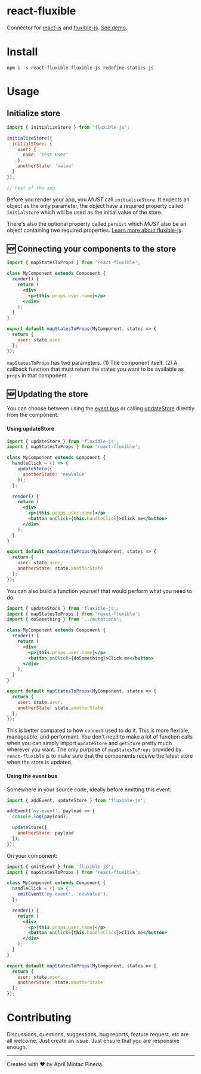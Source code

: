 <!-- @format -->

# react-fluxible

 Connector for [react-js](https://github.com/facebook/react/) and [fluxible-js](https://github.com/aprilmintacpineda/fluxible-js). [See demo](https://aprilmintacpineda.github.io/react-fluxible/).

# Install

`npm i -s react-fluxible fluxible-js redefine-statics-js`

# Usage

## Initialize store

```jsx
import { initializeStore } from 'fluxible-js';

initializeStore({
  initialStore: {
    user: {
      name: 'Test User'
    },
    anotherState: 'value'
  }
});

// rest of the app.
```

Before you render your app, you _MUST_ call `initializeStore`. It expects an object as the only parameter, the object have a required property called `initialStore` which will be used as the initial value of the store.

There's also the optional property called `persist` which _MUST_ also be an object containing two required properties. [Learn more about fluxible-js](https://github.com/aprilmintacpineda/fluxible-js#initialize-store).

## :new: Connecting your components to the store

```jsx
import { mapStatesToProps } from 'react-fluxible';

class MyComponent extends Component {
  render() {
    return (
      <div>
        <p>{this.props.user.name}</p>
      </div>
    );
  }
}

export default mapStatesToProps(MyComponent, states => {
  return {
    user: state.user
  };
});
```

`mapStatesToProps` has two parameters. (1) The component itself. (2) A callback function that must return the states you want to be available as `props` in that component.

## :new: Updating the store

You can choose between using the [event bus](https://github.com/aprilmintacpineda/fluxible-js#event-bus) or calling [updateStore](https://github.com/aprilmintacpineda/fluxible-js#update-the-store) directly from the component.

#### Using updateStore

```jsx
import { updateStore } from 'fluxible-js';
import { mapStatesToProps } from 'react-fluxible';

class MyComponent extends Component {
  handleClick = () => {
    updateStore({
      anotherState: 'newValue'
    });
  };

  render() {
    return (
      <div>
        <p>{this.props.user.name}</p>
        <button onClick={this.handleClick}>Click me</button>
      </div>
    );
  }
}

export default mapStatesToProps(MyComponent, states => {
  return {
    user: state.user,
    anotherState: state.anotherState
  };
});
```

You can also build a function yourself that would perform what you need to do.

```jsx
import { updateStore } from 'fluxible-js';
import { mapStatesToProps } from 'react-fluxible';
import { doSomething } from '../mutations';

class MyComponent extends Component {
  render() {
    return (
      <div>
        <p>{this.props.user.name}</p>
        <button onClick={doSomething}>Click me</button>
      </div>
    );
  }
}

export default mapStatesToProps(MyComponent, states => {
  return {
    user: state.user,
    anotherState: state.anotherState
  };
});
```

This is better compared to how `connect` used to do it. This is more flexible, manageable, and performant. You don't need to make a lot of function calls when you can simply import `updateStore` and `getStore` pretty much wherever you want. The only purpose of `mapStatesToProps` provided by `react-fluxible` is to make sure that the components receive the latest store when the store is updated.

#### Using the event bus

Somewhere in your source code, ideally before emitting this event:

```js
import { addEvent, updateStore } from 'fluxible-js';

addEvent('my-event', payload => {
  console.log(payload);

  updateStore({
    anotherState: payload
  });
});
```

On your component:

```jsx
import { emitEvent } from 'fluxible-js';
import { mapStatesToProps } from 'react-fluxible';

class MyComponent extends Component {
  handleClick = () => {
    emitEvent('my-event', 'newValue');
  };

  render() {
    return (
      <div>
        <p>{this.props.user.name}</p>
        <button onClick={this.handleClick}>Click me</button>
      </div>
    );
  }
}

export default mapStatesToProps(MyComponent, states => {
  return {
    user: state.user,
    anotherState: state.anotherState
  };
});
```

# Contributing

Discussions, questions, suggestions, bug reports, feature request, etc are all welcome. Just create an issue. Just ensure that you are responsive enough.

---

Created with :heart: by April Mintac Pineda.
